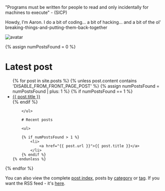 "Programs must be written for people to read and only incidentally for machines to execute" - (SICP)

Howdy, I’m Aaron. I do a bit of coding... a bit of hacking... and a bit of the ol' breaking-things-and-putting-them-back-together

![avatar](https://avatars1.githubusercontent.com/u/29888436?s=460&u=03df457371669048031a735802c33b93d07a1f10&v=4)

{% assign numPostsFound = 0 %}

# Latest post

<ul>
{% for post in site.posts %}
    {% unless post.content contains 'DISABLE_FROM_FRONT_PAGE_POST' %} 
        {% assign numPostsFound = numPostsFound | plus: 1 %}
        {% if numPostsFound == 1 %}
            <li>
                <a href="{{ post.url }}">{{ post.title }}</a>
            </li>
        {% endif %}
        
        </ul>

        # Recent posts

        <ul>

        {% if numPostsFound > 1 %}
            <li>
                <a href="{{ post.url }}">{{ post.title }}</a>
            </li>
        {% endif %}
    {% endunless %}
</ul>
{% endfor %}

You can also view the complete <a href="https://aaronpkelly.github.io/PostIndex.html">post index</a>, posts by <a href="https://aaronpkelly.github.io/Categories.html">category</a> or <a href="https://aaronpkelly.github.io/Tags.html">tag</a>. If you want the RSS feed - it's [here](https://aaronpkelly.github.io/feed.xml).
